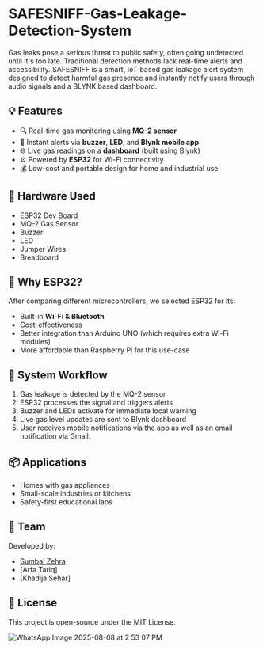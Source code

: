 # SAFESNIFF-Gas-Leakage-Detection-System
Gas leaks pose a serious threat to public safety, often going undetected until it's too late. Traditional detection methods lack real-time alerts and accessibility. SAFESNIFF is a smart, IoT-based gas leakage alert system designed to detect harmful gas presence and instantly notify users through audio signals and a BLYNK based dashboard. 

## 💡 Features
- 🔍 Real-time gas monitoring using **MQ-2 sensor**
- 📲 Instant alerts via **buzzer**, **LED**, and **Blynk mobile app**
- 🌐 Live gas readings on a **dashboard** (built using Blynk)
- ⚙️ Powered by **ESP32** for Wi-Fi connectivity
- 💰 Low-cost and portable design for home and industrial use

## 🔧 Hardware Used
- ESP32 Dev Board  
- MQ-2 Gas Sensor  
- Buzzer  
- LED  
- Jumper Wires  
- Breadboard  

## 🧠 Why ESP32?
After comparing different microcontrollers, we selected ESP32 for its:
- Built-in **Wi-Fi & Bluetooth**
- Cost-effectiveness
- Better integration than Arduino UNO (which requires extra Wi-Fi modules)
- More affordable than Raspberry Pi for this use-case

## 🔁 System Workflow
1. Gas leakage is detected by the MQ-2 sensor  
2. ESP32 processes the signal and triggers alerts  
3. Buzzer and LEDs activate for immediate local warning  
4. Live gas level updates are sent to Blynk dashboard  
5. User receives mobile notifications via the app as well as an email notification via Gmail.

## 📦 Applications
- Homes with gas appliances  
- Small-scale industries or kitchens  
- Safety-first educational labs  


## 👥 Team
Developed by:
- [Sumbal Zehra](www.linkedin.com/in/sumbal-zehra-ba14461b6)
- [Arfa Tariq]
- [Khadija Sehar]

## 📜 License
This project is open-source under the MIT License.

![WhatsApp Image 2025-08-08 at 2 53 07 PM](https://github.com/user-attachments/assets/6d0ae678-4535-4097-a4c2-d8ab875ff9f9)


